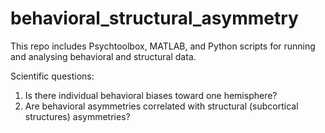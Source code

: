 # behavioral_structural_asymmetry
This repo includes Psychtoolbox, MATLAB, and Python scripts for running and analysing behavioral and structural data.

Scientific questions:
1) Is there individual behavioral biases toward one hemisphere?
2) Are behavioral asymmetries correlated with structural (subcortical structures) asymmetries?